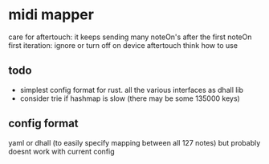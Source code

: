 
# midi mapper

care for aftertouch: it keeps sending many noteOn's after the first noteOn 
first iteration: ignore or turn off on device aftertouch
think how to use

## todo

 - simplest config format for rust. all the various interfaces as dhall lib
 - consider trie if hashmap is slow (there may be some 135000 keys)

## config format

yaml or dhall (to easily specify mapping between all 127 notes)
but probably doesnt work with current config